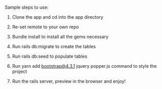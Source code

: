 Sample steps to use:

1) Clone the app and cd into the app directory

2) Re-set remote to your own repo

3) Bundle install to install all the gems necessary

4) Run rails db:migrate to create the tables

5) Run rails db:seed to populate tables

6) Run yarn add bootstrap@4.3.1 jquery popper.js command to style the project

7) Run the rails server, preview in the browser and enjoy!